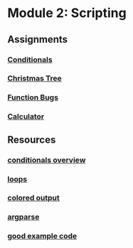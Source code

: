 # Module 2: Scripting

## Assignments
### [Conditionals](assignments/conditionals.md)
### [Christmas Tree](assignments/christmas_tree.md)
### [Function Bugs](assignments/function_bugs.md)
### [Calculator](assignments/calculator.md)

## Resources
### [conditionals overview](resources/conditionals_overview.md)
### [loops](resources/loops.md)
### [colored output](resources/colored_output.md)
### [argparse](resources/argparse_example.py)
### [good example code](resources/good_example_code.py)
